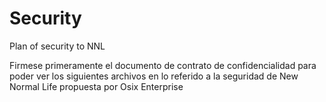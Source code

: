 # Security
Plan of security to NNL

Firmese primeramente el documento de contrato de confidencialidad para poder ver los siguientes archivos en lo referido a la seguridad de New Normal Life propuesta por Osix Enterprise
